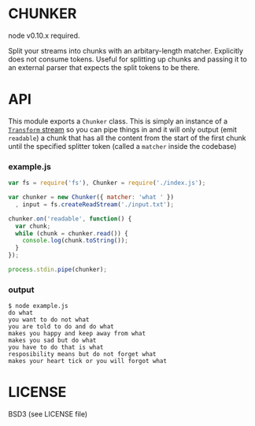 
# CHUNKER

node v0.10.x required.

Split your streams into chunks with an arbitary-length matcher. Explicitly
does not consume tokens. Useful for splitting up chunks and passing it to an
external parser that expects the split tokens to be there.

# API

This module exports a `Chunker` class. This is simply an instance of a
[`Transform` stream][0] so you can pipe things in and it will only output
(emit `readable`) a chunk that has all the content from the start of the first
chunk until the specified splitter token (called a `matcher` inside the
codebase)

### example.js

```js
var fs = require('fs'), Chunker = require('./index.js');

var chunker = new Chunker({ matcher: 'what ' })
  , input = fs.createReadStream('./input.txt');

chunker.on('readable', function() {
  var chunk;
  while (chunk = chunker.read()) {
    console.log(chunk.toString());
  }
});

process.stdin.pipe(chunker);
```

### output

```
$ node example.js
do what 
you want to do not what 
you are told to do and do what 
makes you happy and keep away from what 
makes you sad but do what 
you have to do that is what 
resposibility means but do not forget what 
makes your heart tick or you will forgot what 
```

# LICENSE

BSD3 (see LICENSE file)

[0]: http://nodejs.org/api/stream.html#stream_class_stream_transform

